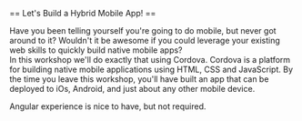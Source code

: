 == Let's Build a Hybrid Mobile App! ==

Have you been telling yourself you're going to do mobile, but never
got around to it?  Wouldn't it be awesome if you could leverage
your existing web skills to quickly build native mobile apps?  
In this workshop we'll do exactly that using Cordova. 
Cordova is a platform for building native mobile applications using 
HTML, CSS and JavaScript. By the time you leave this workshop, 
you'll have built an app that can be deployed to iOs, Android, and 
just about any other mobile device. 

Angular experience is nice to have, but not required. 

